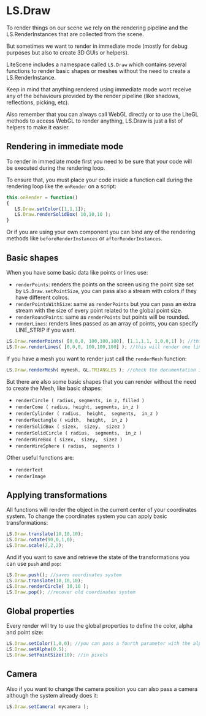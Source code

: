 # LS.Draw 

To render things on our scene we rely on the rendering pipeline and the LS.RenderInstances that are collected from the scene.

But sometimes we want to render in immediate mode (mostly for debug purposes but also to create 3D GUIs or helpers).

LiteScene includes a namespace called ```LS.Draw``` which contains several functions to render basic shapes or meshes without the need to create a LS.RenderInstance.

Keep in mind that anything rendered using immediate mode wont receive any of the behaviours provided by the render pipeline (like shadows, reflections, picking, etc).

Also remember that you can always call WebGL directly or to use the LiteGL methods to access WebGL to render anything, LS.Draw is just a list of helpers to make it easier.

## Rendering in immediate mode

To render in immediate mode first you need to be sure that your code will be executed during the rendering loop.

To ensure that, you must place your code inside a function call during the rendering loop like the ```onRender``` on a script:

```javascript
this.onRender = function()
{
   LS.Draw.setColor([1,1,1]);
   LS.Draw.renderSolidBox( 10,10,10 );
}
```

Or if you are using your own component you can bind any of the rendering methods like ```beforeRenderInstances``` or ```afterRenderInstances```.

## Basic shapes ##

When you have some basic data like points or lines use:

- ```renderPoints```: renders the points on the screen using the point size set by ```LS.Draw.setPointSize```, you can pass also a stream with colors if they have different colros.
- ```renderPointsWithSize```: same as ```renderPoints``` but you can pass an extra stream with the size of every point related to the global point size.
- ```renderRoundPoints```: same as ```renderPoints``` but points will be rounded.
- ```renderLines```: renders lines passed as an array of points, you can specify LINE_STRIP if you want.

```javascript
LS.Draw.renderPoints( [0,0,0, 100,100,100], [1,1,1,1, 1,0,0,1] ); //this will render two points, one white and the other red.
LS.Draw.renderLines( [0,0,0, 100,100,100] ); //this will render one line
```

If you have a mesh you want to render just call the ```renderMesh``` function:

```javascript
LS.Draw.renderMesh( mymesh, GL.TRIANGLES ); //check the documentation if you want to render a range or using an IndexBuffer 
```

But there are also some basic shapes that you can render without the need to create the Mesh, like basic shapes:

- ```renderCircle ( radius, segments, in_z, filled )```
- ```renderCone ( radius, height, segments, in_z )```
- ```renderCylinder ( radius,  height,  segments,  in_z )```
- ```renderRectangle ( width,  height,  in_z )```
- ```renderSolidBox ( sizex,  sizey,  sizez )```
- ```renderSolidCircle ( radius,  segments,  in_z )```
- ```renderWireBox ( sizex,  sizey,  sizez )```
- ```renderWireSphere ( radius,  segments )```

Other useful functions are:

- ```renderText```
- ```renderImage```


## Applying transformations ##

All functions will render the object in the current center of your coordinates system.
To change the coordinates system you can apply basic transformations:

```javascript
LS.Draw.translate(10,10,10);
LS.Draw.rotate(90,0,1,0);
LS.Draw.scale(2,2,2);
```

And if you want to save and retrieve the state of the transformations you can use ```push``` and ```pop```:

```javascript
LS.Draw.push(); //saves coordinates system
LS.Draw.translate(10,10,10);
LS.Draw.renderCircle( 10,10 );
LS.Draw.pop(); //recover old coordinates system
```

## Global properties

Every render will try to use the global properties to define the color, alpha and point size:

```javascript
LS.Draw.setColor(1,0,0); //you can pass a fourth parameter with the alpha
LS.Draw.setAlpha(0.5);
LS.Draw.setPointSize(10); //in pixels
```

## Camera ##

Also if you want to change the camera position you can also pass a camera although the system already does it:

```javascript
LS.Draw.setCamera( mycamera );
```



